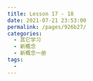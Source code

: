 ```yaml
---
title: Lesson 17 - 18
date: 2021-07-21 23:53:00
permalink: /pages/926b27/
categories:
  - 其它学习
  - 新概念
  - 新概念一册
tags:
  - 
---
```

